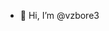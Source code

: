 - 👋 Hi, I’m @vzbore3

<!---
vzbore3/vzbore3 is a ✨ special ✨ repository because its `README.md` (this file) appears on your GitHub profile.
You can click the Preview link to take a look at your changes.
--->

